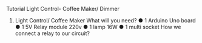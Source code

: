 Tutorial
Light Control- Coffee Maker/ Dimmer 

1)	Light Control/ Coffee Maker
What will you need?
●	1 Arduino Uno board
●	1 5V Relay module 220v 
●	1 lamp 16W
●	1 multi socket
How we connect a relay to our circuit?

